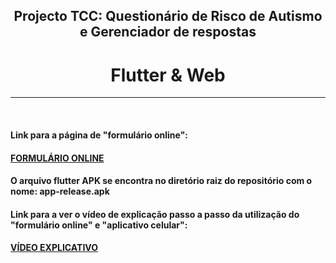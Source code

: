 ﻿
<h2 align="center">Projecto TCC: Questionário de Risco de Autismo e Gerenciador de respostas</h2>
<h1 align="center">Flutter & Web</h1>
<hr>
<br>
<h4 align="left">Link para a página de <stronger>"formulário online":</stronger></h4>
<h4><a href="https://cirqueira99.github.io/questionario_autismo/">FORMULÁRIO ONLINE</a></h4>
<h4 align="left"><stronger>O arquivo flutter APK se encontra no diretório raiz do repositório com o nome: <stronger>app-release.apk</stronger></h4>
<h4 align="left"><stronger>Link para a ver o vídeo de explicação passo a passo da utilização do "formulário online" e "aplicativo celular":</stronger></h4>
<h4><a href="https://drive.google.com/file/d/134Ju2yU3XT-F43x4kkp5UvXgVjchLG6D/view?usp=sharing">VÍDEO EXPLICATIVO</a></h4>
